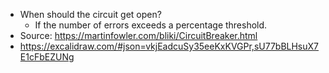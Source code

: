 * When should the circuit get open?
    * If the number of errors exceeds a percentage threshold.
* Source: https://martinfowler.com/bliki/CircuitBreaker.html
* https://excalidraw.com/#json=vkjEadcuSy35eeKxKVGPr,sU77bBLHsuX7E1cFbEZUNg